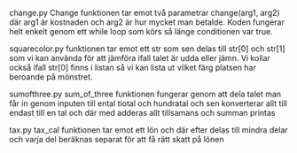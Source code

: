 change.py
Change funktionen tar emot två parametrar change(arg1, arg2) där arg1 är kostnaden
och arg2 är hur mycket man betalde. Koden fungerar helt enkelt genom ett while loop
som körs så länge conditionen var true.

squarecolor.py
funktionen tar emot ett str som sen delas till str[0] och str[1] som vi kan använda
för att jämföra ifall talet är udda eller jämn. Vi kollar också ifall str[0] finns
i listan så vi kan lista ut vilket färg platsen har beroande på mönstret.

sumofthree.py
sum_of_three funktionen fungerar genom att dela talet man får in genom inputen
till ental tiotal och hundratal och sen konverterar allt till endast till en tal
och där med adderas allt tillsamans och summan printas

tax.py
tax_cal funktionen tar emot ett lön och där efter delas till mindra delar och varja 
del beräknas separat för att få rätt skatt på lönen 